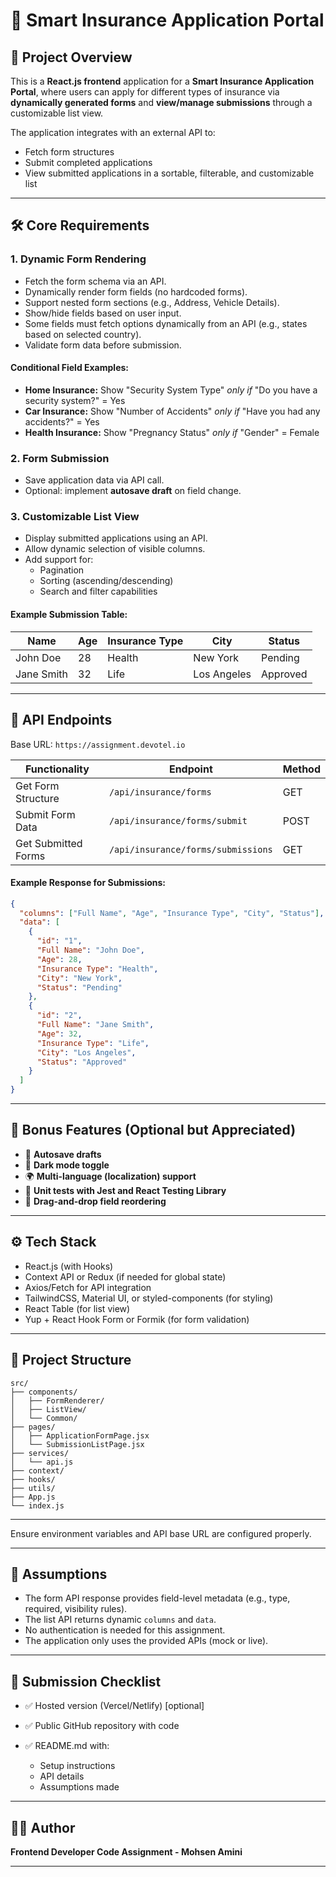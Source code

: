 # 🧠 Smart Insurance Application Portal

## 📌 Project Overview

This is a **React.js frontend** application for a **Smart Insurance Application Portal**, where users can apply for different types of insurance via **dynamically generated forms** and **view/manage submissions** through a customizable list view.

The application integrates with an external API to:
- Fetch form structures
- Submit completed applications
- View submitted applications in a sortable, filterable, and customizable list

---

## 🛠️ Core Requirements

### 1. Dynamic Form Rendering

- Fetch the form schema via an API.
- Dynamically render form fields (no hardcoded forms).
- Support nested form sections (e.g., Address, Vehicle Details).
- Show/hide fields based on user input.
- Some fields must fetch options dynamically from an API (e.g., states based on selected country).
- Validate form data before submission.

#### Conditional Field Examples:
- **Home Insurance:** Show "Security System Type" *only if* "Do you have a security system?" = Yes
- **Car Insurance:** Show "Number of Accidents" *only if* "Have you had any accidents?" = Yes
- **Health Insurance:** Show "Pregnancy Status" *only if* "Gender" = Female

### 2. Form Submission

- Save application data via API call.
- Optional: implement **autosave draft** on field change.

### 3. Customizable List View

- Display submitted applications using an API.
- Allow dynamic selection of visible columns.
- Add support for:
  - Pagination
  - Sorting (ascending/descending)
  - Search and filter capabilities

#### Example Submission Table:
| Name       | Age | Insurance Type | City        | Status   |
|------------|-----|----------------|-------------|----------|
| John Doe   | 28  | Health         | New York    | Pending  |
| Jane Smith | 32  | Life           | Los Angeles | Approved |

---

## 🔗 API Endpoints

Base URL: `https://assignment.devotel.io`

| Functionality          | Endpoint                                | Method |
|------------------------|------------------------------------------|--------|
| Get Form Structure     | `/api/insurance/forms`                  | GET    |
| Submit Form Data       | `/api/insurance/forms/submit`           | POST   |
| Get Submitted Forms    | `/api/insurance/forms/submissions`      | GET    |

#### Example Response for Submissions:
```json
{
  "columns": ["Full Name", "Age", "Insurance Type", "City", "Status"],
  "data": [
    {
      "id": "1",
      "Full Name": "John Doe",
      "Age": 28,
      "Insurance Type": "Health",
      "City": "New York",
      "Status": "Pending"
    },
    {
      "id": "2",
      "Full Name": "Jane Smith",
      "Age": 32,
      "Insurance Type": "Life",
      "City": "Los Angeles",
      "Status": "Approved"
    }
  ]
}
````

---

## 🌟 Bonus Features (Optional but Appreciated)

* 🔄 **Autosave drafts**
* 🌙 **Dark mode toggle**
* 🌍 **Multi-language (localization) support**
* 🧪 **Unit tests with Jest and React Testing Library**
* 🧲 **Drag-and-drop field reordering**

---

## ⚙️ Tech Stack

* React.js (with Hooks)
* Context API or Redux (if needed for global state)
* Axios/Fetch for API integration
* TailwindCSS, Material UI, or styled-components (for styling)
* React Table (for list view)
* Yup + React Hook Form or Formik (for form validation)

---

## 🧩 Project Structure

```
src/
├── components/
│   ├── FormRenderer/
│   ├── ListView/
│   └── Common/
├── pages/
│   ├── ApplicationFormPage.jsx
│   └── SubmissionListPage.jsx
├── services/
│   └── api.js
├── context/
├── hooks/
├── utils/
├── App.js
└── index.js
```

---

Ensure environment variables and API base URL are configured properly.

---

## 🧠 Assumptions

* The form API response provides field-level metadata (e.g., type, required, visibility rules).
* The list API returns dynamic `columns` and `data`.
* No authentication is needed for this assignment.
* The application only uses the provided APIs (mock or live).

---

## 📎 Submission Checklist

* ✅ Hosted version (Vercel/Netlify) \[optional]
* ✅ Public GitHub repository with code
* ✅ README.md with:

  * Setup instructions
  * API details
  * Assumptions made

---

## 👨‍💻 Author

**Frontend Developer Code Assignment - Mohsen Amini**

---
